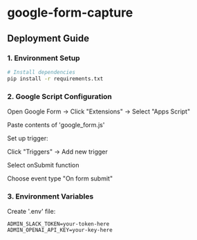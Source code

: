 # google-form-capture
## Deployment Guide
### 1. Environment Setup
```bash
# Install dependencies
pip install -r requirements.txt
```

### 2. Google Script Configuration
Open Google Form → Click "Extensions" → Select "Apps Script"

Paste contents of 'google_form.js'

Set up trigger:

Click "Triggers" → Add new trigger

Select onSubmit function

Choose event type "On form submit"

### 3. Environment Variables
Create '.env' file:

```
ADMIN_SLACK_TOKEN=your-token-here
ADMIN_OPENAI_API_KEY=your-key-here
```
